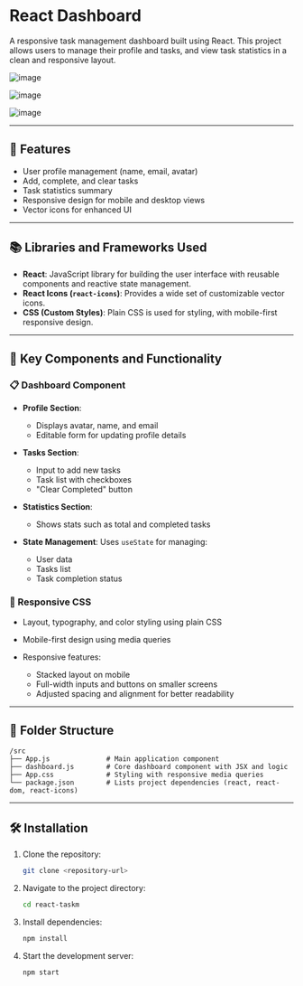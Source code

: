 # React Dashboard

A responsive task management dashboard built using React. This project allows users to manage their profile and tasks, and view task statistics in a clean and responsive layout.

![image](https://github.com/user-attachments/assets/c9aee54c-1e63-472f-a69d-2d919c1d2d32)


![image](https://github.com/user-attachments/assets/97fbad77-d605-48dd-8f25-e5596f1e91e9)


![image](https://github.com/user-attachments/assets/f3aef576-65d8-4d4b-9e37-7207a2d02ae0)







---

## 🚀 Features

* User profile management (name, email, avatar)
* Add, complete, and clear tasks
* Task statistics summary
* Responsive design for mobile and desktop views
* Vector icons for enhanced UI

---

## 📚 Libraries and Frameworks Used

* **React**: JavaScript library for building the user interface with reusable components and reactive state management.
* **React Icons (`react-icons`)**: Provides a wide set of customizable vector icons.
* **CSS (Custom Styles)**: Plain CSS is used for styling, with mobile-first responsive design.

---

## 🧩 Key Components and Functionality

### 📋 Dashboard Component

* **Profile Section**:

  * Displays avatar, name, and email
  * Editable form for updating profile details

* **Tasks Section**:

  * Input to add new tasks
  * Task list with checkboxes
  * "Clear Completed" button

* **Statistics Section**:

  * Shows stats such as total and completed tasks

* **State Management**:
  Uses `useState` for managing:

  * User data
  * Tasks list
  * Task completion status

### 💅 Responsive CSS

* Layout, typography, and color styling using plain CSS
* Mobile-first design using media queries
* Responsive features:

  * Stacked layout on mobile
  * Full-width inputs and buttons on smaller screens
  * Adjusted spacing and alignment for better readability

---

## 📁 Folder Structure

```
/src
├── App.js              # Main application component
├── dashboard.js        # Core dashboard component with JSX and logic
├── App.css             # Styling with responsive media queries
└── package.json        # Lists project dependencies (react, react-dom, react-icons)
```

---

## 🛠️ Installation

1. Clone the repository:

   ```bash
   git clone <repository-url>
   ```
2. Navigate to the project directory:

   ```bash
   cd react-taskm
   ```
3. Install dependencies:

   ```bash
   npm install
   ```
4. Start the development server:

   ```bash
   npm start
   ```


